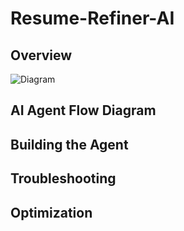 # Resume-Refiner-AI

## Overview

![Diagram](Resume_Refiner,_Pre-Diagram.png)

## AI Agent Flow Diagram

## Building the Agent

## Troubleshooting

## Optimization 
